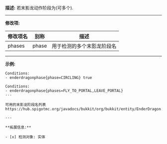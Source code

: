 **描述:** 若末影龙动作阶段为(可多个).

---

**修改项:**

| 修改项名  | 别称           | 描述                      |
| --------- | -------------- | ------------------------- |
| phases | phase | 用于检测的多个末影龙阶段名 |

---

**示例:**

```
Conditions:
- enderdragonphase{phase=CIRCLING} true
```

```
Conditions:
- enderdragonphase{phases=FLY_TO_PORTAL,LEAVE_PORTAL}
···

可用的末影龙阶段名列表 https://hub.spigotmc.org/javadocs/bukkit/org/bukkit/entity/EnderDragon.Phase.html

---

**拓展信息:**

- [x] 检测对象: 实体